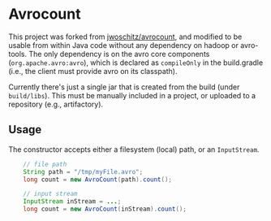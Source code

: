 Avrocount
========================
This project was forked from [jwoschitz/avrocount](https://github.com/jwoschitz/avrocount), and modified
to be usable from within Java code without any dependency on hadoop or avro-tools.  The only dependency is on the 
avro core components (`org.apache.avro:avro`), which is declared as `compileOnly` in the build.gradle (i.e., the
client must provide avro on its classpath).

Currently there's just a single jar that is created from the build (under `build/libs`).  This must be manually
included in a project, or uploaded to a repository (e.g., artifactory).

Usage
------------------------
The constructor accepts either a filesystem (local) path, or an `InputStream`.

```java
    // file path
    String path = "/tmp/myFile.avro";
    long count = new AvroCount(path).count();

    // input stream
    InputStream inStream = ...;
    long count = new AvroCount(inStream).count();

```